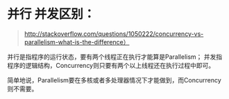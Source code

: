 # 并行 并发区别：
> http://stackoverflow.com/questions/1050222/concurrency-vs-parallelism-what-is-the-difference）

并行是指程序的运行状态，要有两个线程正在执行才能算是Parallelism；
并发指程序的逻辑结构，Concurrency则只要有两个以上线程还在执行过程中即可。

简单地说，Parallelism要在多核或者多处理器情况下才能做到，而Concurrency则不需要。
